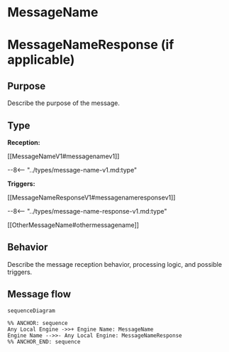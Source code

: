 <div class="message">

# MessageName
# MessageNameResponse (if applicable)

## Purpose

<!-- --8<-- [start:purpose] -->
Describe the purpose of the message.
<!-- --8<-- [end:purpose] -->

## Type

<!--
Link to the types of received and triggered messages.

Reception:
- Link to the latest version of the type that corresponds to the message.

Triggers:
- Request-Response pattern:
  - link to response type and include the type definition
  - see MessageNameResponseV1 below
- Other patterns:
  - list of messages that may be triggered, link to the message (not to the type, and no includes)
  - see OtherMessageName below
-->

<!-- --8<-- [start:type] -->
**Reception:**

[[MessageNameV1#messagenamev1]]

--8<-- "../types/message-name-v1.md:type"

**Triggers:**

[[MessageNameResponseV1#messagenameresponsev1]]

--8<-- "../types/message-name-response-v1.md:type"

[[OtherMessageName#othermessagename]]
<!-- --8<-- [end:type] -->

## Behavior

<!-- --8<-- [start:behavior] -->
Describe the message reception behavior, processing logic, and possible triggers.
<!-- --8<-- [end:behavior] -->

## Message flow

<!-- --8<-- [start:messages] -->
```mermaid
sequenceDiagram

%% ANCHOR: sequence
Any Local Engine ->>+ Engine Name: MessageName
Engine Name -->>- Any Local Engine: MessageNameResponse
%% ANCHOR_END: sequence
```
<!-- --8<-- [end:messages] -->

</div>
